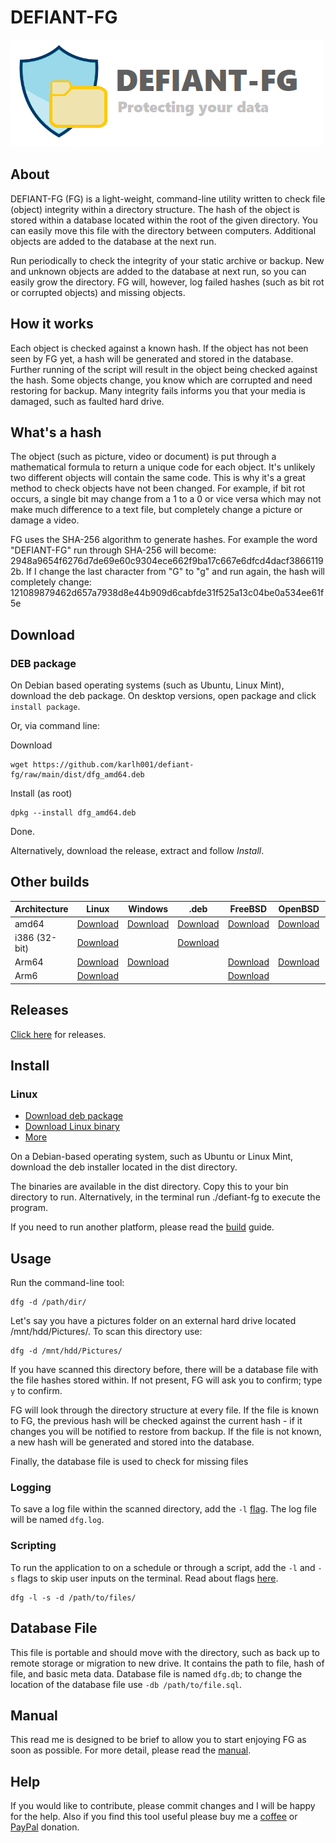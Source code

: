# DEFIANT-FG

![DFG Logo](docs/dfg_logo.png)

## About

DEFIANT-FG (FG) is a light-weight, command-line utility written to check file (object) integrity within a directory structure. The hash of the object is stored within a database located within the root of the given directory. You can easily move this file with the directory between computers. Additional objects are added to the database at the next run. 

Run periodically to check the integrity of your static archive or backup. New and unknown objects are added to the database at next run, so you can easily grow the directory. FG will, however, log failed hashes (such as bit rot or corrupted objects) and missing objects.  
 
## How it works 

Each object is checked against a known hash. If the object has not been seen by FG yet, a hash will be generated and stored in the database. Further running of the script will result in the object being checked against the hash. Some objects change, you know which are corrupted and need restoring for backup. Many integrity fails informs you that your media is damaged, such as faulted hard drive.  

## What's a hash 

The object (such as picture, video or document) is put through a mathematical formula to return a unique code for each object. It's unlikely two different objects will contain the same code. This is why it's a great method to check objects have not been changed. For example, if bit rot occurs, a single bit may change from a 1 to a 0 or vice versa which may not make much difference to a text file, but completely change a picture or damage a video.  

FG uses the SHA-256 algorithm to generate hashes. For example the word "DEFIANT-FG" run through SHA-256 will become: 2948a9654f6276d7de69e60c9304ece662f9ba17c667e6dfcd4dacf38661192b. If I change the last character from "G" to "g" and run again, the hash will completely change: 121089879462d657a7938d8e44b909d6cabfde31f525a13c04be0a534ee61f5e 

## Download

### DEB package

On Debian based operating systems (such as Ubuntu, Linux Mint), download the deb package. On desktop versions, open package and click `install package`. 

Or, via command line:

Download

	wget https://github.com/karlh001/defiant-fg/raw/main/dist/dfg_amd64.deb

Install (as root)

	dpkg --install dfg_amd64.deb

Done.

Alternatively, download the release, extract and follow _Install_.

## Other builds

| Architecture         | Linux | Windows | .deb | FreeBSD | OpenBSD | NetBSD |  darwin | 
|--------------|--------------|--------------|--------------|--------------|--------------|--------------|:-----:|
| amd64 |  [Download](https://github.com/karlh001/defiant-fg/raw/main/dist/defiant-fg_linux_amd64_v1/defiant-fg) |[Download](https://github.com/karlh001/defiant-fg/raw/main/dist/defiant-fg_windows_amd64_v1/defiant-fg.exe) |[Download](https://github.com/karlh001/defiant-fg/raw/main/dist/dfg_amd64.deb) | [Download](https://github.com/karlh001/defiant-fg/raw/main/dist/defiant-fg_freebsd_amd64_v1/defiant-fg) |[Download](https://github.com/karlh001/defiant-fg/raw/main/dist/defiant-fg_openbsd_amd64_v1/defiant-fg)|[Download](https://github.com/karlh001/defiant-fg/raw/main/dist/defiant-fg_netbsd_amd64_v1/defiant-fg) |[Download](https://github.com/karlh001/defiant-fg/raw/main/dist/defiant-fg_darwin_amd64_v1/defiant-fg)|
| i386 (32-bit) | [Download](https://github.com/karlh001/defiant-fg/raw/main/dist/defiant-fg_linux_386/defiant-fg) | | [Download](https://github.com/karlh001/defiant-fg/raw/main/dist/dfg_386.deb)| | | 
| Arm64 | [Download](https://github.com/karlh001/defiant-fg/raw/main/dist/defiant-fg_linux_arm64/defiant-fg) |[Download](https://github.com/karlh001/defiant-fg/raw/main/dist/defiant-fg_windows_arm64/defiant-fg.exe) | |[Download](https://github.com/karlh001/defiant-fg/raw/main/dist/defiant-fg_freebsd_arm64/defiant-fg) |[Download](https://github.com/karlh001/defiant-fg/raw/main/dist/defiant-fg_openbsd_arm64/defiant-fg) | |[Download](https://github.com/karlh001/defiant-fg/raw/main/dist/defiant-fg_darwin_arm64/defiant-fg) |Download |
| Arm6 | [Download](https://github.com/karlh001/defiant-fg/raw/main/dist/defiant-fg_linux_arm_6/defiant-fg) | | |[Download](https://github.com/karlh001/defiant-fg/raw/main/dist/defiant-fg_freebsd_arm_6/defiant-fg) |

## Releases

[Click here](https://github.com/karlh001/defiant-fg/releases) for releases.

## Install

### Linux
 
* [Download deb package](https://github.com/karlh001/defiant-fg/raw/main/dist/dfg_amd64.deb)
* [Download Linux binary](https://github.com/karlh001/defiant-fg/raw/main/dist/defiant-fg_linux_arm64/defiant-fg)
* [More](https://github.com/karlh001/defiant-fg/tree/main/dist)

On a Debian-based operating system, such as Ubuntu or Linux Mint, download the deb installer located in the dist directory.

The binaries are available in the dist directory. Copy this to your bin directory to run. Alternatively, in the terminal run ./defiant-fg to execute the program.

If you need to run another platform, please read the [build](build.md) guide.

## Usage 

Run the command-line tool: 

	dfg -d /path/dir/  

Let's say you have a pictures folder on an external hard drive located /mnt/hdd/Pictures/. To scan this directory use:

	dfg -d /mnt/hdd/Pictures/

If you have scanned this directory before, there will be a database file with the file hashes stored within. If not present, FG will ask you to confirm; type `y` to confirm.

FG will look through the directory structure at every file. If the file is known to FG, the previous hash will be checked against the current hash - if it changes you will be notified to restore from backup. If the file is not known, a new hash will be generated and stored into the database. 

Finally, the database file is used to check for missing files 

### Logging

To save a log file within the scanned directory, add the `-l` [flag](https://karlhunter.co.uk/defiant/flags/). The log file will be named `dfg.log`.

### Scripting

To run the application to on a schedule or through a script, add the `-l` and `-s` flags to skip user inputs on the terminal. Read about flags [here](https://karlhunter.co.uk/defiant/flags/).

	dfg -l -s -d /path/to/files/


## Database File 

This file is portable and should move with the directory, such as back up to remote storage or migration to new drive. It contains the path to file, hash of file, and basic meta data. Database file is named `dfg.db`; to change the location of the database file use `-db /path/to/file.sql`.

## Manual

This read me is designed to be brief to allow you to start enjoying FG as soon as possible. For more detail, please read the [manual](https://karlhunter.co.uk/defiant/). 

## Help

If you would like to contribute, please commit changes and I will be happy for the help. Also if you find this tool useful please buy me a [coffee](https://ko-fi.com/karlh) or [PayPal](https://www.paypal.com/donate/?hosted_button_id=UUM7AGH7CTZWY) donation.
